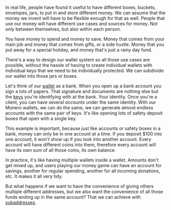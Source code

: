 In real life, people have found it useful to have different boxes, buckets, envelopes, jars, to put in and store different money. We can assume that the money we invent will have to be flexible enough for that as well. People that use our money will have different use cases and sources for money. Not only between themselves, but also within each person. 

You have money to spend and money to save. Money that comes from your main job and money that comes from gifts, or a side hustle. Money that you put away for a special holiday, and money that's just a rainy day fund.

There's a way to design our wallet system so all those use cases are possible, without the hassle of having to create individual wallets with individual keys that we need to be individually protected. We can subdivide our wallet into those jars or boxes.

Let's think of our [wallet](2.14-wallets.md) as a bank. When you open up a bank account you sign a lots of papers. That signature and documents are nothing else but the [keys](2.15-keys.md) you're identifying with at the bank. Your identity. Once you're a client, you can have several *accounts* under the same identity. With our Monero wallets, we can do the same, we can generate almost endless accounts with the same pair of keys. It's like opening lots of safety deposit boxes that open with a single key.

This example is important, because just like accounts or safety boxes in a bank, money can only be in one account at a time. If you deposit $100 into one account, it won't show up if you look into another account. Every account will have different coins into them, therefore every account will have its own sum of all those coins, its own balance.

In practice, it's like having multiple wallets inside a wallet. Amounts don't get mixed up, and users playing our money game can have an account for savings, another for regular spending, another for all incoming donations, etc. It makes it all very tidy.

But what happens if we want to have the convenience of giving others multiple different addresses, but we also want the convenience of all those funds ending up in the same account? That we can achieve with [subaddresses](2.31-subaddresses.md).